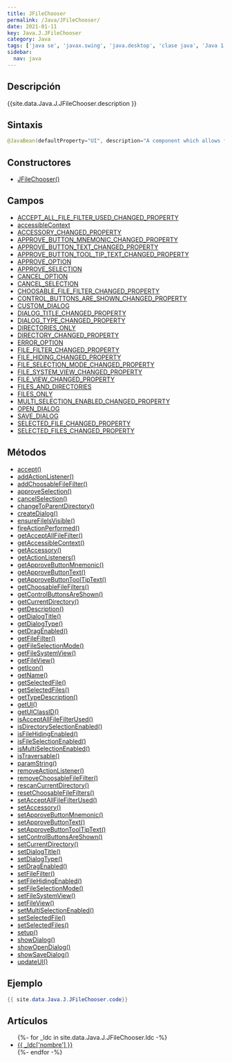 ```yaml
---
title: JFileChooser
permalink: /Java/JFileChooser/
date: 2021-01-11
key: Java.J.JFileChooser
category: Java
tags: ['java se', 'javax.swing', 'java.desktop', 'clase java', 'Java 1.2']
sidebar: 
  nav: java
---
```


## Descripción
{{site.data.Java.J.JFileChooser.description }}

## Sintaxis
~~~java
@JavaBean(defaultProperty="UI", description="A component which allows for the interactive selection of a file.") public class JFileChooser extends JComponent implements Accessible
~~~

## Constructores
* [JFileChooser()](/Java/JFileChooser/JFileChooser/)

## Campos
* [ACCEPT_ALL_FILE_FILTER_USED_CHANGED_PROPERTY](/Java/JFileChooser/ACCEPT_ALL_FILE_FILTER_USED_CHANGED_PROPERTY)
* [accessibleContext](/Java/JFileChooser/accessibleContext)
* [ACCESSORY_CHANGED_PROPERTY](/Java/JFileChooser/ACCESSORY_CHANGED_PROPERTY)
* [APPROVE_BUTTON_MNEMONIC_CHANGED_PROPERTY](/Java/JFileChooser/APPROVE_BUTTON_MNEMONIC_CHANGED_PROPERTY)
* [APPROVE_BUTTON_TEXT_CHANGED_PROPERTY](/Java/JFileChooser/APPROVE_BUTTON_TEXT_CHANGED_PROPERTY)
* [APPROVE_BUTTON_TOOL_TIP_TEXT_CHANGED_PROPERTY](/Java/JFileChooser/APPROVE_BUTTON_TOOL_TIP_TEXT_CHANGED_PROPERTY)
* [APPROVE_OPTION](/Java/JFileChooser/APPROVE_OPTION)
* [APPROVE_SELECTION](/Java/JFileChooser/APPROVE_SELECTION)
* [CANCEL_OPTION](/Java/JFileChooser/CANCEL_OPTION)
* [CANCEL_SELECTION](/Java/JFileChooser/CANCEL_SELECTION)
* [CHOOSABLE_FILE_FILTER_CHANGED_PROPERTY](/Java/JFileChooser/CHOOSABLE_FILE_FILTER_CHANGED_PROPERTY)
* [CONTROL_BUTTONS_ARE_SHOWN_CHANGED_PROPERTY](/Java/JFileChooser/CONTROL_BUTTONS_ARE_SHOWN_CHANGED_PROPERTY)
* [CUSTOM_DIALOG](/Java/JFileChooser/CUSTOM_DIALOG)
* [DIALOG_TITLE_CHANGED_PROPERTY](/Java/JFileChooser/DIALOG_TITLE_CHANGED_PROPERTY)
* [DIALOG_TYPE_CHANGED_PROPERTY](/Java/JFileChooser/DIALOG_TYPE_CHANGED_PROPERTY)
* [DIRECTORIES_ONLY](/Java/JFileChooser/DIRECTORIES_ONLY)
* [DIRECTORY_CHANGED_PROPERTY](/Java/JFileChooser/DIRECTORY_CHANGED_PROPERTY)
* [ERROR_OPTION](/Java/JFileChooser/ERROR_OPTION)
* [FILE_FILTER_CHANGED_PROPERTY](/Java/JFileChooser/FILE_FILTER_CHANGED_PROPERTY)
* [FILE_HIDING_CHANGED_PROPERTY](/Java/JFileChooser/FILE_HIDING_CHANGED_PROPERTY)
* [FILE_SELECTION_MODE_CHANGED_PROPERTY](/Java/JFileChooser/FILE_SELECTION_MODE_CHANGED_PROPERTY)
* [FILE_SYSTEM_VIEW_CHANGED_PROPERTY](/Java/JFileChooser/FILE_SYSTEM_VIEW_CHANGED_PROPERTY)
* [FILE_VIEW_CHANGED_PROPERTY](/Java/JFileChooser/FILE_VIEW_CHANGED_PROPERTY)
* [FILES_AND_DIRECTORIES](/Java/JFileChooser/FILES_AND_DIRECTORIES)
* [FILES_ONLY](/Java/JFileChooser/FILES_ONLY)
* [MULTI_SELECTION_ENABLED_CHANGED_PROPERTY](/Java/JFileChooser/MULTI_SELECTION_ENABLED_CHANGED_PROPERTY)
* [OPEN_DIALOG](/Java/JFileChooser/OPEN_DIALOG)
* [SAVE_DIALOG](/Java/JFileChooser/SAVE_DIALOG)
* [SELECTED_FILE_CHANGED_PROPERTY](/Java/JFileChooser/SELECTED_FILE_CHANGED_PROPERTY)
* [SELECTED_FILES_CHANGED_PROPERTY](/Java/JFileChooser/SELECTED_FILES_CHANGED_PROPERTY)

## Métodos
* [accept()](/Java/JFileChooser/accept)
* [addActionListener()](/Java/JFileChooser/addActionListener)
* [addChoosableFileFilter()](/Java/JFileChooser/addChoosableFileFilter)
* [approveSelection()](/Java/JFileChooser/approveSelection)
* [cancelSelection()](/Java/JFileChooser/cancelSelection)
* [changeToParentDirectory()](/Java/JFileChooser/changeToParentDirectory)
* [createDialog()](/Java/JFileChooser/createDialog)
* [ensureFileIsVisible()](/Java/JFileChooser/ensureFileIsVisible)
* [fireActionPerformed()](/Java/JFileChooser/fireActionPerformed)
* [getAcceptAllFileFilter()](/Java/JFileChooser/getAcceptAllFileFilter)
* [getAccessibleContext()](/Java/JFileChooser/getAccessibleContext)
* [getAccessory()](/Java/JFileChooser/getAccessory)
* [getActionListeners()](/Java/JFileChooser/getActionListeners)
* [getApproveButtonMnemonic()](/Java/JFileChooser/getApproveButtonMnemonic)
* [getApproveButtonText()](/Java/JFileChooser/getApproveButtonText)
* [getApproveButtonToolTipText()](/Java/JFileChooser/getApproveButtonToolTipText)
* [getChoosableFileFilters()](/Java/JFileChooser/getChoosableFileFilters)
* [getControlButtonsAreShown()](/Java/JFileChooser/getControlButtonsAreShown)
* [getCurrentDirectory()](/Java/JFileChooser/getCurrentDirectory)
* [getDescription()](/Java/JFileChooser/getDescription)
* [getDialogTitle()](/Java/JFileChooser/getDialogTitle)
* [getDialogType()](/Java/JFileChooser/getDialogType)
* [getDragEnabled()](/Java/JFileChooser/getDragEnabled)
* [getFileFilter()](/Java/JFileChooser/getFileFilter)
* [getFileSelectionMode()](/Java/JFileChooser/getFileSelectionMode)
* [getFileSystemView()](/Java/JFileChooser/getFileSystemView)
* [getFileView()](/Java/JFileChooser/getFileView)
* [getIcon()](/Java/JFileChooser/getIcon)
* [getName()](/Java/JFileChooser/getName)
* [getSelectedFile()](/Java/JFileChooser/getSelectedFile)
* [getSelectedFiles()](/Java/JFileChooser/getSelectedFiles)
* [getTypeDescription()](/Java/JFileChooser/getTypeDescription)
* [getUI()](/Java/JFileChooser/getUI)
* [getUIClassID()](/Java/JFileChooser/getUIClassID)
* [isAcceptAllFileFilterUsed()](/Java/JFileChooser/isAcceptAllFileFilterUsed)
* [isDirectorySelectionEnabled()](/Java/JFileChooser/isDirectorySelectionEnabled)
* [isFileHidingEnabled()](/Java/JFileChooser/isFileHidingEnabled)
* [isFileSelectionEnabled()](/Java/JFileChooser/isFileSelectionEnabled)
* [isMultiSelectionEnabled()](/Java/JFileChooser/isMultiSelectionEnabled)
* [isTraversable()](/Java/JFileChooser/isTraversable)
* [paramString()](/Java/JFileChooser/paramString)
* [removeActionListener()](/Java/JFileChooser/removeActionListener)
* [removeChoosableFileFilter()](/Java/JFileChooser/removeChoosableFileFilter)
* [rescanCurrentDirectory()](/Java/JFileChooser/rescanCurrentDirectory)
* [resetChoosableFileFilters()](/Java/JFileChooser/resetChoosableFileFilters)
* [setAcceptAllFileFilterUsed()](/Java/JFileChooser/setAcceptAllFileFilterUsed)
* [setAccessory()](/Java/JFileChooser/setAccessory)
* [setApproveButtonMnemonic()](/Java/JFileChooser/setApproveButtonMnemonic)
* [setApproveButtonText()](/Java/JFileChooser/setApproveButtonText)
* [setApproveButtonToolTipText()](/Java/JFileChooser/setApproveButtonToolTipText)
* [setControlButtonsAreShown()](/Java/JFileChooser/setControlButtonsAreShown)
* [setCurrentDirectory()](/Java/JFileChooser/setCurrentDirectory)
* [setDialogTitle()](/Java/JFileChooser/setDialogTitle)
* [setDialogType()](/Java/JFileChooser/setDialogType)
* [setDragEnabled()](/Java/JFileChooser/setDragEnabled)
* [setFileFilter()](/Java/JFileChooser/setFileFilter)
* [setFileHidingEnabled()](/Java/JFileChooser/setFileHidingEnabled)
* [setFileSelectionMode()](/Java/JFileChooser/setFileSelectionMode)
* [setFileSystemView()](/Java/JFileChooser/setFileSystemView)
* [setFileView()](/Java/JFileChooser/setFileView)
* [setMultiSelectionEnabled()](/Java/JFileChooser/setMultiSelectionEnabled)
* [setSelectedFile()](/Java/JFileChooser/setSelectedFile)
* [setSelectedFiles()](/Java/JFileChooser/setSelectedFiles)
* [setup()](/Java/JFileChooser/setup)
* [showDialog()](/Java/JFileChooser/showDialog)
* [showOpenDialog()](/Java/JFileChooser/showOpenDialog)
* [showSaveDialog()](/Java/JFileChooser/showSaveDialog)
* [updateUI()](/Java/JFileChooser/updateUI)

## Ejemplo
~~~java
{{ site.data.Java.J.JFileChooser.code}}
~~~

## Artículos
<ul>
{%- for _ldc in site.data.Java.J.JFileChooser.ldc -%}
   <li>
       <a href="{{_ldc['url'] }}">{{ _ldc['nombre'] }}</a>
   </li>
{%- endfor -%}
</ul>
